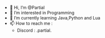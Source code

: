 - 👋 Hi, I’m @Partial
- 👀 I’m interested in Programming
- 🌱 I’m currently learning Java,Python and Lua
- 📫 How to reach me :
  - Discord : .partial.
